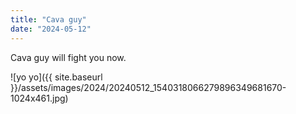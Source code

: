 ```yaml
---
title: "Cava guy"
date: "2024-05-12"
---
```


Cava guy will fight you now.

![yo yo]({{ site.baseurl }}/assets/images/2024/20240512_1540318066279896349681670-1024x461.jpg)
